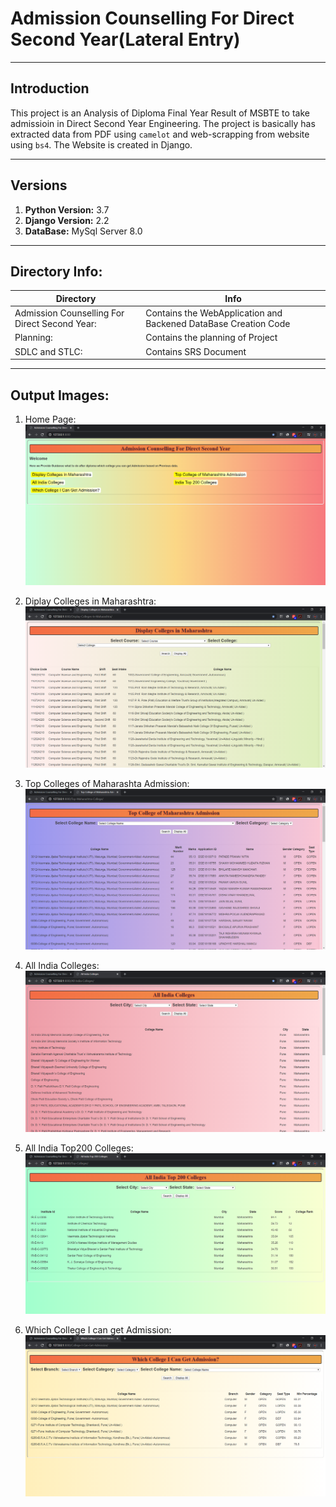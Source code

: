# Admission Counselling For Direct Second Year(Lateral Entry)
***
## Introduction
This project is an Analysis of Diploma Final Year Result of MSBTE to take admissioin in Direct Second Year Engineering.
The project is basically has extracted data from PDF using `camelot` and web-scrapping from website using `bs4`.
The Website is created in Django.
***
## Versions
1. **Python Version:** 3.7 
2. **Django Version:** 2.2 
3. **DataBase:** MySql Server 8.0 
 
 ***
## Directory Info:
|Directory|Info|
|---|---|
|Admission Counselling For Direct Second Year:|Contains the WebApplication and Backened DataBase Creation Code|
|Planning:|Contains the planning of Project|
|SDLC and STLC:|Contains SRS Document|

***
## Output Images:
 
1) Home Page: 
![](https://raw.githubusercontent.com/atharvaagrawal/direct-second-year-admission-analysis/master/images/1-Home-Page.png)

2) Diplay Colleges in Maharashtra: 
![](https://raw.githubusercontent.com/atharvaagrawal/direct-second-year-admission-analysis/master/images/2-Display-Colleges-in-Maharashtra.png)

3) Top Colleges of Maharashta Admission: 
![](https://raw.githubusercontent.com/atharvaagrawal/direct-second-year-admission-analysis/master/images/3-Top-Colleges-of-Maharashtra-Admission.png)

4) All India Colleges: 
![](https://raw.githubusercontent.com/atharvaagrawal/direct-second-year-admission-analysis/master/images/4-All-India-Colleges.png)

5) All India Top200 Colleges: 
![](https://raw.githubusercontent.com/atharvaagrawal/direct-second-year-admission-analysis/master/images/5-All-India-top-200-college.png)

6) Which College I can get Admission:
![](https://raw.githubusercontent.com/atharvaagrawal/direct-second-year-admission-analysis/master/images/6-Which-College-I-Can-Get-Admission.png)
